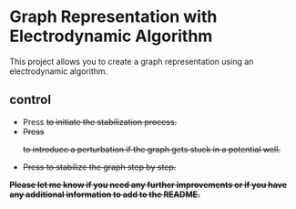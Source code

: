 # Graph Representation with Electrodynamic Algorithm
This project allows you to create a graph representation using an electrodynamic algorithm.



## control 

- Press <s> to initiate the stabilization process.
- Press <p> to introduce a perturbation if the graph gets stuck in a potential well.
- Press <f> to stabilize the graph step by step.

**Please let me know if you need any further improvements or if you have any additional information to add to the README.**
